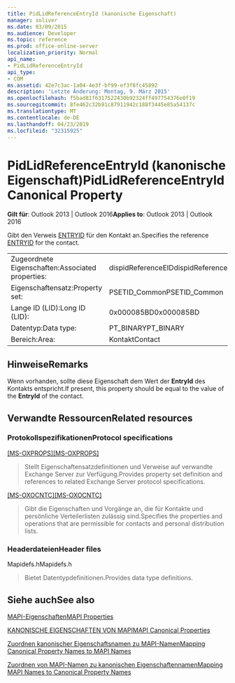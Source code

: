 ```yaml
---
title: PidLidReferenceEntryId (kanonische Eigenschaft)
manager: soliver
ms.date: 03/09/2015
ms.audience: Developer
ms.topic: reference
ms.prod: office-online-server
localization_priority: Normal
api_name:
- PidLidReferenceEntryId
api_type:
- COM
ms.assetid: 42e7c3ac-1a04-4e3f-bf99-ef3f8fc45892
description: 'Letzte Änderung: Montag, 9. März 2015'
ms.openlocfilehash: f5bad81f6317522430b92324ff497754376e0f19
ms.sourcegitcommit: 8fe462c32b91c87911942c188f3445e85a54137c
ms.translationtype: MT
ms.contentlocale: de-DE
ms.lasthandoff: 04/23/2019
ms.locfileid: "32315925"
---
```

# <a name="pidlidreferenceentryid-canonical-property"></a><span data-ttu-id="ef772-103">PidLidReferenceEntryId (kanonische Eigenschaft)</span><span class="sxs-lookup"><span data-stu-id="ef772-103">PidLidReferenceEntryId Canonical Property</span></span>

  
  
<span data-ttu-id="ef772-104">**Gilt für**: Outlook 2013 | Outlook 2016</span><span class="sxs-lookup"><span data-stu-id="ef772-104">**Applies to**: Outlook 2013 | Outlook 2016</span></span> 
  
<span data-ttu-id="ef772-105">Gibt den Verweis [ENTRYID](entryid.md) für den Kontakt an.</span><span class="sxs-lookup"><span data-stu-id="ef772-105">Specifies the reference [ENTRYID](entryid.md) for the contact.</span></span> 
  
|||
|:-----|:-----|
|<span data-ttu-id="ef772-106">Zugeordnete Eigenschaften:</span><span class="sxs-lookup"><span data-stu-id="ef772-106">Associated properties:</span></span>  <br/> |<span data-ttu-id="ef772-107">dispidReferenceEID</span><span class="sxs-lookup"><span data-stu-id="ef772-107">dispidReferenceEID</span></span>  <br/> |
|<span data-ttu-id="ef772-108">Eigenschaftensatz:</span><span class="sxs-lookup"><span data-stu-id="ef772-108">Property set:</span></span>  <br/> |<span data-ttu-id="ef772-109">PSETID_Common</span><span class="sxs-lookup"><span data-stu-id="ef772-109">PSETID_Common</span></span>  <br/> |
|<span data-ttu-id="ef772-110">Lange ID (LID):</span><span class="sxs-lookup"><span data-stu-id="ef772-110">Long ID (LID):</span></span>  <br/> |<span data-ttu-id="ef772-111">0x000085BD</span><span class="sxs-lookup"><span data-stu-id="ef772-111">0x000085BD</span></span>  <br/> |
|<span data-ttu-id="ef772-112">Datentyp:</span><span class="sxs-lookup"><span data-stu-id="ef772-112">Data type:</span></span>  <br/> |<span data-ttu-id="ef772-113">PT_BINARY</span><span class="sxs-lookup"><span data-stu-id="ef772-113">PT_BINARY</span></span>  <br/> |
|<span data-ttu-id="ef772-114">Bereich:</span><span class="sxs-lookup"><span data-stu-id="ef772-114">Area:</span></span>  <br/> |<span data-ttu-id="ef772-115">Kontakt</span><span class="sxs-lookup"><span data-stu-id="ef772-115">Contact</span></span>  <br/> |
   
## <a name="remarks"></a><span data-ttu-id="ef772-116">Hinweise</span><span class="sxs-lookup"><span data-stu-id="ef772-116">Remarks</span></span>

<span data-ttu-id="ef772-117">Wenn vorhanden, sollte diese Eigenschaft dem Wert der **EntryId** des Kontakts entspricht.</span><span class="sxs-lookup"><span data-stu-id="ef772-117">If present, this property should be equal to the value of the **EntryId** of the contact.</span></span> 
  
## <a name="related-resources"></a><span data-ttu-id="ef772-118">Verwandte Ressourcen</span><span class="sxs-lookup"><span data-stu-id="ef772-118">Related resources</span></span>

### <a name="protocol-specifications"></a><span data-ttu-id="ef772-119">Protokollspezifikationen</span><span class="sxs-lookup"><span data-stu-id="ef772-119">Protocol specifications</span></span>

<span data-ttu-id="ef772-120">[[MS-OXPROPS]](https://msdn.microsoft.com/library/f6ab1613-aefe-447d-a49c-18217230b148%28Office.15%29.aspx)</span><span class="sxs-lookup"><span data-stu-id="ef772-120">[[MS-OXPROPS]](https://msdn.microsoft.com/library/f6ab1613-aefe-447d-a49c-18217230b148%28Office.15%29.aspx)</span></span>
  
> <span data-ttu-id="ef772-121">Stellt Eigenschaftensatzdefinitionen und Verweise auf verwandte Exchange Server zur Verfügung.</span><span class="sxs-lookup"><span data-stu-id="ef772-121">Provides property set definition and references to related Exchange Server protocol specifications.</span></span>
    
<span data-ttu-id="ef772-122">[[MS-OXOCNTC]](https://msdn.microsoft.com/library/9b636532-9150-4836-9635-9c9b756c9ccf%28Office.15%29.aspx)</span><span class="sxs-lookup"><span data-stu-id="ef772-122">[[MS-OXOCNTC]](https://msdn.microsoft.com/library/9b636532-9150-4836-9635-9c9b756c9ccf%28Office.15%29.aspx)</span></span>
  
> <span data-ttu-id="ef772-123">Gibt die Eigenschaften und Vorgänge an, die für Kontakte und persönliche Verteilerlisten zulässig sind.</span><span class="sxs-lookup"><span data-stu-id="ef772-123">Specifies the properties and operations that are permissible for contacts and personal distribution lists.</span></span>
    
### <a name="header-files"></a><span data-ttu-id="ef772-124">Headerdateien</span><span class="sxs-lookup"><span data-stu-id="ef772-124">Header files</span></span>

<span data-ttu-id="ef772-125">Mapidefs.h</span><span class="sxs-lookup"><span data-stu-id="ef772-125">Mapidefs.h</span></span>
  
> <span data-ttu-id="ef772-126">Bietet Datentypdefinitionen.</span><span class="sxs-lookup"><span data-stu-id="ef772-126">Provides data type definitions.</span></span>
    
## <a name="see-also"></a><span data-ttu-id="ef772-127">Siehe auch</span><span class="sxs-lookup"><span data-stu-id="ef772-127">See also</span></span>



[<span data-ttu-id="ef772-128">MAPI-Eigenschaften</span><span class="sxs-lookup"><span data-stu-id="ef772-128">MAPI Properties</span></span>](mapi-properties.md)
  
[<span data-ttu-id="ef772-129">KANONISCHE EIGENSCHAFTEN VON MAPI</span><span class="sxs-lookup"><span data-stu-id="ef772-129">MAPI Canonical Properties</span></span>](mapi-canonical-properties.md)
  
[<span data-ttu-id="ef772-130">Zuordnen kanonischer Eigenschaftsnamen zu MAPI-Namen</span><span class="sxs-lookup"><span data-stu-id="ef772-130">Mapping Canonical Property Names to MAPI Names</span></span>](mapping-canonical-property-names-to-mapi-names.md)
  
[<span data-ttu-id="ef772-131">Zuordnen von MAPI-Namen zu kanonischen Eigenschaftennamen</span><span class="sxs-lookup"><span data-stu-id="ef772-131">Mapping MAPI Names to Canonical Property Names</span></span>](mapping-mapi-names-to-canonical-property-names.md)

